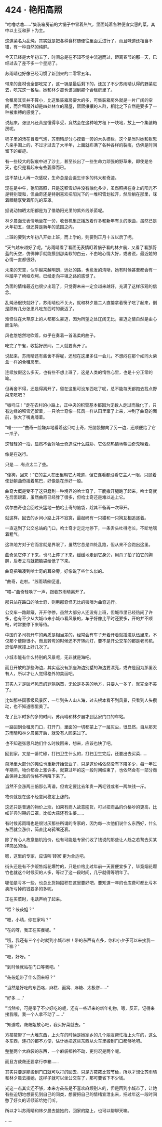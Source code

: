 <link rel="stylesheet" href="../../styles/text.css" />
<h1>424 · 艳阳高照</h1>

"咕噜咕噜......"集装箱房前的大锅子中冒着热气，里面炖着各种便宜实惠的菜，其中以土豆和萝卜为主。

这道菜名为乱炖，其实就是把各种食材随便往里面丢进行了，而且味道还相当不错，有一种自然的纯鲜。

今天已经是大年初五了，时间总是在不知不觉中流逝而过，距离春节的那一天，已经过去了差不多一个星期了。

苏雨晴也好像已经习惯了新到来的二零零五年。

带来的食材也全部吃完了，这一锅是最后剩下的，还加了不少苏雨晴认得的野菜进去，吃完这一餐后，她和林夕晨也该回到那个合租房里了。

合租房其实并不算小，比这集装箱房要大的多，可集装箱房外就是一片广阔的空间，而合租房外却是四处林立的房屋，熙熙攘攘的人群，相比之下自然是要多了一种被束缚的感觉了。

说起来，张思凡还真是懂得享受，竟然会在这种地方租下一块地，放上一个集装箱房呢。

锅子里的汤在冒着气泡，苏雨晴却分心摸着一旁的木头栅栏，这个是当时她和张思凡亲手围上的，不过才过去了大半年，上面就布满了各种各样的裂痕，仿佛是时间留下的痕迹。

有一些较大的裂痕中进了沙土，甚至长出了一些生命力顽强的野草来，即使是冬天，也只是看起来有些萎靡而已。

这不禁让人再一次感叹，生命总是会诞生许多的伟大和奇迹。

现在是中午，艳阳高照，只是这积雪却并没有融化多少，虽然照拂在身上的阳光不是特别暖和，但曲奇还是特别喜欢把阳光下的一堆积雪划拉开，然后躺在那里，眯着眼睛享受着阳光的笼罩。

据说动物晒太阳都是为了借助阳光里的紫外线杀菌呢。

林夕晨面无表情地坐在一旁，收音机里正播放着许多和新年有关的歌曲，虽然已是大年初五，但还算是新年的范围之内。

上班的要到大年初八开始上班，而上学的，则要到正月十五以后了呢。

"天气越来越好了呢。"苏雨晴看了看面无表情盯着锅子看的林夕晨，又看了看那蔚蓝的天空，仿佛伸手就能摸到那柔软的白云，不由地心情大好，或者说，最近她的心情一直都很好。

未来的天空，似乎越来越明朗，远处的路，也愈发的清晰，她有时候甚至都会有一种踏平了崎岖坎坷，已经走向平坦之路的感觉了。

负面的情绪最近也很少出现了，只觉得未来一定会越来越好，充满了这样乐观的信念。

乱炖汤很快就好了，苏雨晴也不关火，就和林夕晨二人直接拿着筷子吃了起来，倒是颇有几分张思凡吃东西时的豪迈了。

难怪住在大草原上的人都那么豪迈，因为所望之处辽阔无比，豪迈之情自然是由心而生呐。

风也悠悠然地吹着，似乎在奏着一首温柔的曲子。

吃完了午餐，收拾好房间，二人就要离开了。

说起来，苏雨晴还有些舍不得呢，还想在这里多住一会儿，不想闷在那个如同火柴盒一样的合租房里。

连续放假这么多天，也有些不想上班了，这是人类的惰性心里，也是十分正常的嘛。

但再舍不得，还是得离开了，留在这里可没东西吃了呢，总不能每天都跑去找点野菜来吃吧？

"嗷呜汪！"走在农村的小路上，正中央的积雪基本都因为无数人走过而融化了，只有边缘的积雪还留着，一只哈士奇像一阵风一样从田里窜了上来，冲到了曲奇的面前，张大了嘴鬼嚎着。

"喵------"曲奇一脸嫌弃地看着这只哈士奇，把脑袋撇向了另一边，还顺便给了它一爪子。

这轻轻的一拍，显然不会对哈士奇造成什么威胁，它依然热情地朝曲奇鬼嚎着。

像是在送行。

只是......有点太二了些。

"傻狗，回来！"它的主人在田里朝它大喊道，但它连看都没看它主人一眼，只顾着使劲朝曲奇摇着尾巴，好像是在示好一般。

曲奇大概是受不了这只蠢到一种境界的哈士奇了，干脆撒开腿跑了起来，哈士奇就在后面跟着，虽然曲奇已经胖了很多，但哈士奇还是难以追上它。

偶尔曲奇也会回过头猛地一拍哈士奇的脑袋，趁其不备再一次窜开。

就这样，回去的乡间小路上并不寂寞，最起码有一只猫和一只狗互相追逐着。

一直送到了公交总站的门口，哈士奇才定定地停下，一条舌头吐得老长，不断地喘着粗气。

这块地方对于它而言就是界限了，虽然它总是四处乱跑，但从来不会跑出这里。

曲奇见它停了下来，也马上停了下来，缓缓地走到它身旁，用爪子拍了拍它的胸脯，后者立马就把脑袋给低了下来。

曲奇把嘴凑到哈士奇的耳朵旁，好像说了些什么似的。

"曲奇，走啦。"苏雨晴催促道。

"喵\~"曲奇轻唤了一声，跟着苏雨晴离开了。

那只站在路口的哈士奇，则用那奇怪无比的狼嚎为曲奇送行。

公交车一路颠簸，开开停停，虽然大部分人还没有上班，但城市里已经热闹了许多，也有不少从大城市来小城市看风景的，车子好像比平时还要多，开的并不顺畅，时常要停下来等待。

中国许多司机开车的素质是相当差的，经常会有车子开着开着就插进队伍里来，不仅那个缝隙很小，而且转弯的时候还不开转向灯，要不是开公交车的都是老司机，恐怕早就撞上好几次了。

小城市能有什么特别的风景呢，无非就是海吧。

而且开放的那些海边，其实远没有那座海边别墅的海边要漂亮，或许是因为那里没有人，所以才让人觉得格外的美丽吧。

其实人才是破坏风景的罪魁祸首，无论是多美的地方，只要人一多了，就完全不美了。

比如那些国家级风景区，一年到头人山人海，过去根本看不到风景，只看到人头攒动，也不知道哪里美了。

花了比平时多的多的时间，苏雨晴和林夕晨才到达家门口的车站。

一路回到合租房门口，打开门，里面的一切都蒙上了一层灰尘，很显然，自从那天苏雨晴和林夕晨离开后，就没有人回来过了。

也不知道张思凡她们什么时候回来，想来，应该也快了吧。

回到家，又是一番忙碌，打扫卫生什么的，打扫卫生完后，还要出去买菜......

菜场里大部分的摊位也重新开始营业了，只是这价格依然没有下降多少，每一年过年期间，物价都会上涨许多，就算过年的这一段时间结束了，也依然会有一部分商品保持上涨的价格不再降下来了。

当然不会涨两三倍那么离谱，但肯定要比去年贵一两毛钱或者一两块钱一斤。

物价就是在这不经意间稳定上涨的。

这还只是普通的物价上涨，如果有商人故意囤货，可以把商品的价格吵的更高，比如非典时期的口罩，比如大蒜还有生姜......

有时候苏雨晴也是很讨厌那些所谓的专家的，因为每一次他们说什么东西好，什么东西就会涨价，简直比乌鸦嘴还衰。

除了有心人故意借机抬价，也有可能是专家们收了钱说的那些让人趋之若鹜去买某样商品的话。

嗯，这里的专家，应该叫'砖家'更为合适吧。

街头还是有不少贩售烟花爆竹的，只是价格比过年前一天要便宜多了，毕竟烟花爆竹也就这个时候买的人多，等过了这一段时间，几乎就得等明年了。

哪怕是亏本一些，也总比货物囤积在这里要好吧，要知道一年的仓库费可都比亏本卖所亏掉的钱要多的多呢。

正在买菜时，电话声响了起来。

"喂？莜莜姐？"

"嗯，小晴，你在家吗？"

"在的呀，我正在买餐呢。"

"哦，我还有三个小时就到小城市啦！带的东西有点多，你和小夕子可以来接我一下嘛？"

"嗯，好呀。"

"到时候就站在门口等我吧。"

"莜莜姐带了什么回来呀？"

"当然是好吃的东西咯，麻糕、面窝、麻糖、太极饼......"

"好多......"

"当然啦，可是带了不少好吃的呢，还有一些迟来的新年礼物，嗯，反正，记得来接我哦，我一个人拿不动了......"

"知道啦，莜莜姐放心吧，我买好菜就去。"

方莜莜带了一大堆东西，上火车的时候是她家乡的几个朋友帮忙抬上火车的，这么多东西，连打的都不方便，估计她把这些东西从火车里搬到门口都够呛吧。

整整两个大麻袋的东西，一个麻袋都拎不动，更何况是两个呢。

而且方莜莜还要拿行李箱......

其实只要是能搬到门口就可以打的回去，只是方莜莜比较节俭，所以才想让苏雨晴和林夕晨去接她，这样子就可以坐公交车了，那可要省下不少钱。

光这一点其实还不够，本来方莜莜是不喜欢麻烦别人的，但是回到小城市了，让她有些迫切地想要见到自己的同类，想要把自己的情绪宣泄出来，把过年这一段时间憋了好久的话倾诉给她们听。

所以才叫苏雨晴和林夕晨去接她的，回家的路上，也可以聊聊天嘛。

......
